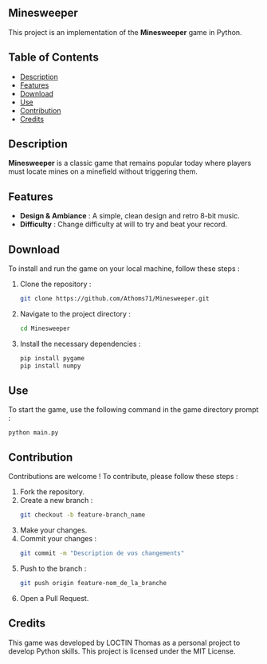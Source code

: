 ## Minesweeper

This project is an implementation of the **Minesweeper** game in Python.

## Table of Contents

- [Description](#description)
- [Features](#features)
- [Download](#download)
- [Use](#use)
- [Contribution](#contribution)
- [Credits](#credits)

## Description

**Minesweeper** is a classic game that remains popular today where players must locate mines on a minefield without triggering them.

## Features

- **Design & Ambiance** : A simple, clean design and retro 8-bit music.
- **Difficulty** : Change difficulty at will to try and beat your record.

## Download

To install and run the game on your local machine, follow these steps :

1. Clone the repository :
   ```bash
   git clone https://github.com/Athoms71/Minesweeper.git
2. Navigate to the project directory :
   ```bash
   cd Minesweeper
3. Install the necessary dependencies :
   ```bash
   pip install pygame
   pip install numpy

## Use

To start the game, use the following command in the game directory prompt :

    python main.py

## Contribution

Contributions are welcome ! To contribute, please follow these steps :

1. Fork the repository.
2. Create a new branch :
    ```bash
    git checkout -b feature-branch_name
3. Make your changes.
4. Commit your changes :
    ```bash
    git commit -m "Description de vos changements"
5. Push to the branch :
    ```bash
    git push origin feature-nom_de_la_branche
5. Open a Pull Request.

## Credits

This game was developed by LOCTIN Thomas as a personal project to develop Python skills. This project is licensed under the MIT License.